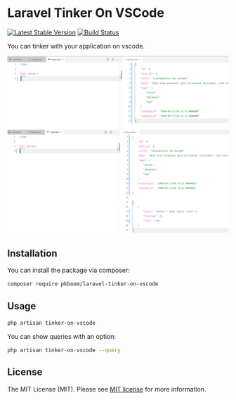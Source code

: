 # Laravel Tinker On VSCode

[![Latest Stable Version](https://poser.pugx.org/pkboom/laravel-calm/v/stable)](https://packagist.org/packages/pkboom/laravel-calm)
[![Build Status](https://travis-ci.com/pkboom/laravel-tinker-on-vscode.svg?branch=master)](https://travis-ci.com/pkboom/laravel-tinker-on-vscode)

You can tinker with your application on vscode.

<img src="/images/demo2.png" width="800"  title="demo">

<img src="/images/demo1.png" width="800"  title="demo">

## Installation

You can install the package via composer:

```bash
composer require pkboom/laravel-tinker-on-vscode
```

## Usage

```bash
php artisan tinker-on-vscode
```

You can show queries with an option:

```bash
php artisan tinker-on-vscode --query
```

## License

The MIT License (MIT). Please see [MIT license](http://opensource.org/licenses/MIT) for more information.
